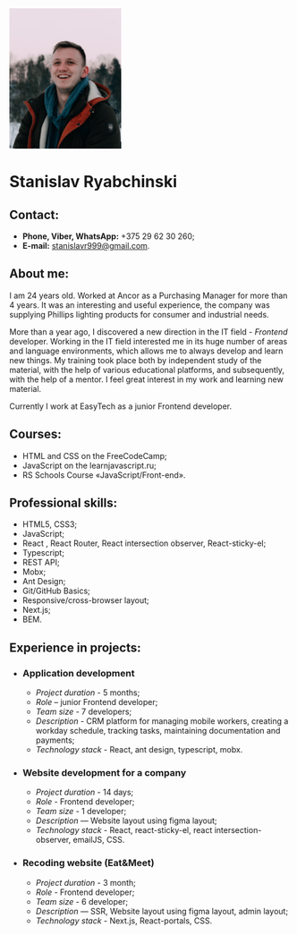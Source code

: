 <!-- ![my photo](/assets/img/my.jpg=250x250) -->
<img src="./assets/img/my.jpg" width="200" borderRadius="50px">

# Stanislav Ryabchinski

## Contact:

- **Phone, Viber, WhatsApp:** +375 29 62 30 260;
- **E-mail:** stanislavr999@gmail.com.
<!-- - **LinkedIn** . -->

## About me:

I am 24 years old. Worked at Ancor as a Purchasing Manager for more than 4 years. It was an interesting and useful experience, the company was supplying Phillips lighting products for consumer and industrial needs.

More than a year ago, I discovered a new direction in the IT field - *Frontend* developer. Working in the IT field interested me in its huge number of areas and language environments, which allows me to always develop and learn new things. My training took place both by independent study of the material, with the help of various educational platforms, and subsequently, with the help of a mentor.
I feel great interest in my work and learning new material.

Currently I work at EasyTech as a junior Frontend developer.

## Courses:

- HTML and CSS on the FreeCodeCamp;
- JavaScript on the learnjavascript.ru;
- RS Schools Course «JavaScript/Front-end».

## Professional skills:

- HTML5, CSS3;
- JavaScript;
- React , React Router, React intersection observer, React-sticky-el;
- Typescript;
- REST API;
- Mobx;
- Ant Design;
- Git/GitHub Basics;
- Responsive/cross-browser layout;
- Next.js;
- BEM.

## Experience in projects:

- ### Application development
  - *Project duration* - 5 months;
  - *Role* – junior Frontend developer;
  - *Team size* - 7 developers;
  - *Description* - CRM platform for managing mobile workers, creating a workday schedule, tracking tasks, maintaining documentation and payments;
  - *Technology stack* - React, ant design, typescript, mobx.

- ### Website development for a company
  - *Project duration* - 14 days;
  - *Role* - Frontend developer;
  - *Team size* - 1 developer;
  - *Description* — Website layout using figma layout;
  - *Technology stack* - React, react-sticky-el, react intersection-observer, emailJS, CSS.

- ### Recoding website (Eat&Meet)
  - *Project duration* - 3 month;
  - *Role* - Frontend developer;
  - *Team size* - 6 developer;
  - *Description* — SSR, Website layout using figma layout, admin layout;
  - *Technology stack* - Next.js, React-portals, CSS.



